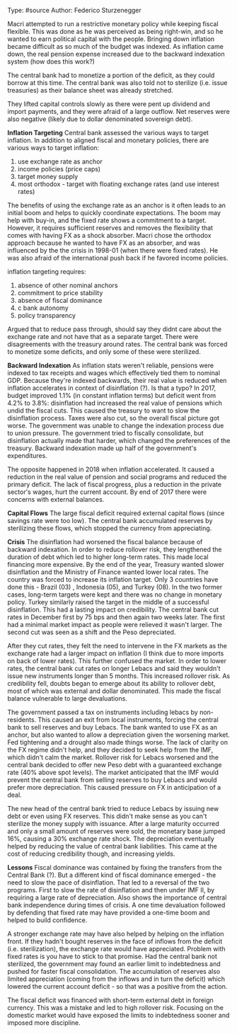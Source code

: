Type: #source 
Author: Federico Sturzenegger

Macri attempted to run a restrictive monetary policy while keeping fiscal flexible. This was done as he was perceived as being right-win, and so he wanted to earn political capital with the people. Bringing down inflation became difficult as so much of the budget was indexed. As inflation came down, the real pension expense increased due to the backward indexation system (how does this work?)

  

The central bank had to monetize a portion of the deficit, as they could borrow at this time. The central bank was also told not to sterilize (i.e. issue treasuries) as their balance sheet was already stretched.

  

They lifted capital controls slowly as there were pent up dividend and import payments, and they were afraid of a large outflow. Net reserves were also negative (likely due to dollar denominated sovereign debt).

**Inflation Targeting**
Central bank assessed the various ways to target inflation. In addition to aligned fiscal and monetary policies, there are various ways to target inflation:
1) use exchange rate as anchor
2) income policies (price caps)
3) target money supply
4) most orthodox - target with floating exchange rates (and use interest rates)

The benefits of using the exchange rate as an anchor is it often leads to an initial boom and helps to quickly coordinate expectations. The boom may help with buy-in, and the fixed rate shows a commitment to a target. However, it requires sufficient reserves and removes the flexibility that comes with having FX as a shock absorber. Macri chose the orthodox approach because he wanted to have FX as an absorber, and was influenced by the the crisis in 1998-01 (when there were fixed rates). He was also afraid of the international push back if he favored income policies.

inflation targeting requires:
1) absence of other nominal anchors
2) commitment to price stability
3) absence of fiscal dominance
4) c bank autonomy
5) policy transparency

Argued that to reduce pass through, should say they didnt care about the exchange rate and not have that as a separate target. There were disagreements with the treasury around rates. The central bank was forced to monetize some deficits, and only some of these were sterilized. 

**Backward Indexation**
As inflation stats weren't reliable, pensions were indexed to tax receipts and wages which effectively tied them to nominal GDP. Because they're indexed backwards, their real value is reduced when inflation accelerates in context of disinflation (?). Is that a typo?
In 2017, budget improved 1.1%  (in constant inflation terms) but deficit went from 4.2% to 3.8%: disinflation had increased the real value of pensions which undid the fiscal cuts. This caused the treasury to want to slow the disinflation process. Taxes were also cut, so the overall fiscal picture got worse. The government was unable to change the indexation process due to union pressure. The government tried to fiscally consolidate, but disinflation actually made that harder, which changed the preferences of the treasury.  Backward indexation made up half of the government's expenditures. 

The opposite happened in 2018 when inflation accelerated. It caused a reduction in the real value of pension and social programs and reduced the primary deficit. The lack of fiscal progress, plus a reduction in the private sector's wages, hurt the current account. By end of 2017 there were concerns with external balances. 

**Capital Flows**
The large fiscal deficit required external capital flows (since savings rate were too low). The central bank accumulated reserves by sterilizing these flows, which stopped the currency from appreciating. 

**Crisis**
The disinflation had worsened the fiscal balance because of backward indexation. In order to reduce rollover risk, they lengthened the duration of debt which led to higher long-term rates. This made local financing more expensive. By the end of the year, Treasury wanted slower disinflation and the Ministry of Finance wanted lower local rates. The country was forced to increase its inflation target. Only 3 countries have done this - Brazil (03) , Indonesia (05), and Turkey (08). In the two former cases, long-term targets were kept and there was no change in monetary policy. Turkey similarly raised the target in the middle of a successful disinflation. This had a lasting impact on credibility. The central bank cut rates in December first by 75 bps and then again two weeks later. The first had a minimal market impact as people were relieved it wasn't larger. The second cut was seen as a shift and the Peso depreciated. 

After they cut rates, they felt the need to intervene in the FX markets as the exchange rate had a larger impact on inflation (I think due to more imports on back of lower rates). This further confused the market. In order to lower rates, the central bank cut rates on longer Lebacs and said they wouldn't issue new instruments longer than 5 months. This increased rollover risk. As credibility fell, doubts began to emerge about its ability to rollover debt, most of which was external and dollar denominated. This made the fiscal balance vulnerable to large devaluations. 

The government passed a tax on instruments including lebacs by non-residents. This caused an exit from local instruments, forcing the central bank to sell reserves and buy Lebacs. The bank wanted to use FX as an anchor, but also wanted to allow a depreciation given the worsening market. Fed tightening and a drought also made things worse. The lack of clarity on the FX regime didn't help, and they decided to seek help from the IMF, which didn't calm the market.  Rollover risk for Lebacs worsened and the central bank decided to offer new Peso debt with a guaranteed exchange rate (40% above spot levels). The market anticipated that the IMF would prevent the central bank from selling reserves to buy Lebacs and would prefer more depreciation. This caused pressure on FX in anticipation of a deal. 

The new head of the central bank tried to reduce Lebacs by issuing new debt or even using FX reserves. This didn't make sense as you can't sterilize the money supply with issuance. After a large maturity occurred and only a small amount of reserves were sold, the monetary base jumped 16%, causing a 30% exchange rate shock. The depreciation eventually helped by reducing the value of central bank liabilities. This came at the cost of reducing credibility though, and increasing yields. 

**Lessons**
Fiscal dominance was contained by fixing the transfers from the Central Bank (?). But a different kind of fiscal dominance emerged - the need to slow the pace of disinflation. That led to a reversal of the two programs. First to slow the rate of disinflation and then under IMF II, by requiring a large rate of depreciation. Also shows the importance of central bank independence during times of crisis. A one time devaluation followed by defending that fixed rate may have provided a one-time boom and helped to build confidence. 

A stronger exchange rate may have also helped by helping on the inflation front. If they hadn't bought reserves in the face of inflows from the deficit (i.e. sterilization), the exchange rate would have appreciated. Problem with fixed rates is you have to stick to that promise. Had the central bank not sterilized, the government may found an earlier limit to indebtedness and pushed for faster fiscal consolidation. The accumulation of reserves also limited appreciation (coming from the inflows and in turn the deficit) which lowered the current account deficit - so that was a positive from the action. 

The fiscal deficit was financed with short-term external debt in foreign currency. This was a mistake and led to high rollover risk. Focusing on the domestic market would have exposed the limits to indebtedness sooner and imposed more discipline. 
